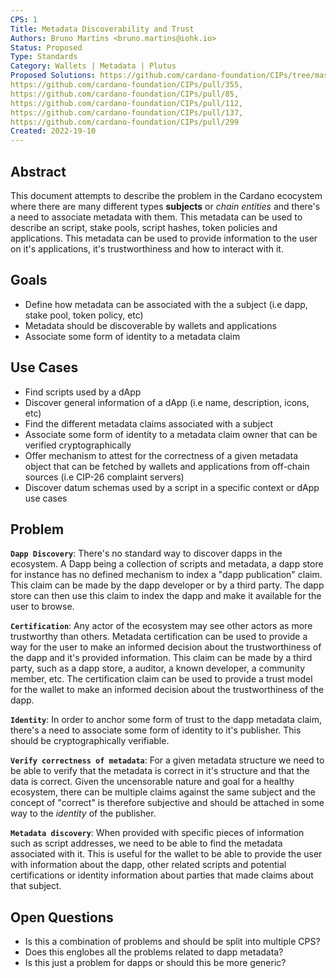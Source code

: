 ```yaml
---
CPS: 1
Title: Metadata Discoverability and Trust
Authors: Bruno Martins <bruno.martins@iohk.io>
Status: Proposed
Type: Standards
Category: Wallets | Metadata | Plutus
Proposed Solutions: https://github.com/cardano-foundation/CIPs/tree/master/CIP-0026,
https://github.com/cardano-foundation/CIPs/pull/355,
https://github.com/cardano-foundation/CIPs/pull/85,
https://github.com/cardano-foundation/CIPs/pull/112,
https://github.com/cardano-foundation/CIPs/pull/137,
https://github.com/cardano-foundation/CIPs/pull/299
Created: 2022-19-10
---
```


## **Abstract**
This document attempts to describe the problem in the Cardano ecocystem where there are many different types **subjects** or *chain entities* and there's a need to associate metadata with them. This metadata can be used to describe an script, stake pools, script hashes, token policies and applications. This metadata can be used to provide information to the user on it's applications, it's trustworthiness and how to interact with it.

## **Goals**
- Define how metadata can be associated with the a subject (i.e dapp, stake pool, token policy, etc)
- Metadata should be discoverable by wallets and applications
- Associate some form of identity to a metadata claim

## **Use Cases**
- Find scripts used by a dApp
- Discover general information of a dApp (i.e name, description, icons, etc)
- Find the different metadata claims associated with a subject
- Associate some form of identity to a metadata claim owner that can be verified cryptographically
- Offer mechanism to attest for the correctness of a given metadata object that can be fetched by wallets and applications from off-chain sources (i.e CIP-26 complaint servers)
- Discover datum schemas used by a script in a specific context or dApp use cases

## **Problem**
**`Dapp Discovery`**: There's no standard way to discover dapps in the ecosystem. A Dapp being a collection of scripts and metadata, a dapp store for instance has no defined mechanism to index a "dapp publication" claim. This claim can be made by the dapp developer or by a third party. The dapp store can then use this claim to index the dapp and make it available for the user to browse. 

**`Certification`**: Any actor of the ecosystem may see other actors as more trustworthy than others. Metadata certification can be used to provide a way for the user to make an informed decision about the trustworthiness of the dapp and it's provided information.  This claim can be made by a third party, such as a dapp store, a auditor, a known  developer, a community member, etc. The certification claim can be used to provide a trust model for the wallet to make an informed decision about the trustworthiness of the dapp. 

**`Identity`**: In order to anchor some form of trust to the dapp metadata claim, there's a need to associate some form of identity to it's publisher. This should be cryptographically verifiable.

**`Verify correctness of metadata`**: For a given metadata structure we need to be able to verify that the metadata is correct in it's structure and that the data is correct. Given the uncensorable nature and goal for a healthy ecosystem, there can be multiple claims against the same subject and the concept of "correct" is therefore subjective and should be attached in some way to the *identity* of the publisher.

**`Metadata discovery`**: When provided with specific pieces of information such as script addresses, we need to be able to find the metadata associated with it. This is useful for the wallet to be able to provide the user with information about the dapp, other related scripts and potential certifications or identity information about parties that made claims about that subject.

## **Open Questions**
- Is this a combination of problems and should be split into multiple CPS?
- Does this englobes all the problems related to dapp metadata?
- Is this just a problem for dapps or should this be more generic? 